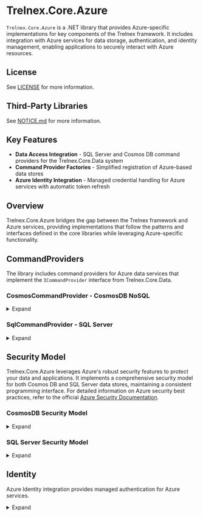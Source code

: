 # Trelnex.Core.Azure

`Trelnex.Core.Azure` is a .NET library that provides Azure-specific implementations for key components of the Trelnex framework. It includes integration with Azure services for data storage, authentication, and identity management, enabling applications to securely interact with Azure resources.

## License

See [LICENSE](LICENSE) for more information.

## Third-Party Libraries

See [NOTICE.md](NOTICE.md) for more information.

## Key Features

- **Data Access Integration** - SQL Server and Cosmos DB command providers for the Trelnex.Core.Data system
- **Command Provider Factories** - Simplified registration of Azure-based data stores
- **Azure Identity Integration** - Managed credential handling for Azure services with automatic token refresh

## Overview

Trelnex.Core.Azure bridges the gap between the Trelnex framework and Azure services, providing implementations that follow the patterns and interfaces defined in the core libraries while leveraging Azure-specific functionality.

## CommandProviders

The library includes command providers for Azure data services that implement the `ICommandProvider` interface from Trelnex.Core.Data.

### CosmosCommandProvider - CosmosDB NoSQL

<details>

<summary>Expand</summary>

&nbsp;

`CosmosCommandProvider` is an `ICommandProvider` that uses Azure Cosmos DB NoSQL API as a backing store, providing scalable, globally distributed data access.

#### CosmosCommandProvider - Dependency Injection

The `AddCosmosCommandProviders` method takes a `Action<ICommandProviderOptions>` `configureCommandProviders` delegate. This delegate configures the necessary `ICommandProvider` instances for the application.

```csharp
    public static void Add(
        IServiceCollection services,
        IConfiguration configuration,
        ILogger bootstrapLogger)
    {
        services
            .AddAuthentication(configuration)
            .AddPermissions(bootstrapLogger);

        services
            .AddSwaggerToServices()
            .AddAzureIdentity(
                configuration,
                bootstrapLogger)
            .AddCosmosCommandProviders(
                configuration,
                bootstrapLogger,
                options => options.AddUsersCommandProviders());
    }
```

```csharp
    public static ICommandProviderOptions AddUsersCommandProviders(
        this ICommandProviderOptions options)
    {
        return options
            .Add<IUser, User>(
                typeName: "user",
                validator: User.Validator,
                commandOperations: CommandOperations.All);
    }
```

#### CosmosCommandProvider - Configuration

`appsettings.json` specifies the configuration of a `CosmosCommandProvider`. Values like connection strings can be sourced from environment variables for security.

```json
  "CosmosCommandProviders": {
    "TenantId": "FROM_ENV",
    "EndpointUri": "FROM_ENV",
    "DatabaseId": "trelnex-core-data-tests",
    "Containers": [
      {
        "TypeName": "test-item",
        "ContainerId": "test-items"
      }
    ]
  }
```

#### CosmosCommandProvider - Container Schema

The document schema in Cosmos DB follows these conventions:
  - Document id = `/id`
  - Document partition key = `/partitionKey`
  - Standard properties from `BaseItem` are mapped to appropriate fields
  - Custom properties are serialized according to JSON property name attributes

</details>

### SqlCommandProvider - SQL Server

<details>

<summary>Expand</summary>

&nbsp;

`SqlCommandProvider` is an `ICommandProvider` that uses Azure SQL Database or SQL Server as a backing store, providing relational database capabilities while maintaining the same command-based interface.

#### SqlCommandProvider - Dependency Injection

The `AddSqlCommandProviders` method takes a `Action<ICommandProviderOptions>` `configureCommandProviders` delegate. This delegate configures the necessary `ICommandProvider` instances for the application.

```csharp
    public static void Add(
        IServiceCollection services,
        IConfiguration configuration,
        ILogger bootstrapLogger)
    {
        services
            .AddAuthentication(configuration)
            .AddPermissions(bootstrapLogger);

        services
            .AddSwaggerToServices()
            .AddAzureIdentity(
                configuration,
                bootstrapLogger)
            .AddSqlCommandProviders(
                configuration,
                bootstrapLogger,
                options => options.AddUsersCommandProviders());
    }
```

```csharp
    public static ICommandProviderOptions AddUsersCommandProviders(
        this ICommandProviderOptions options)
    {
        return options
            .Add<IUser, User>(
                typeName: "user",
                validator: User.Validator,
                commandOperations: CommandOperations.All);
    }
```

#### SqlCommandProvider - Configuration

`appsettings.json` specifies the configuration of a `SqlCommandProvider`. Connection strings can be securely loaded from environment variables.

```json
  "SqlCommandProviders": {
    "DataSource": "FROM_ENV",
    "InitialCatalog": "trelnex-core-data-tests",
    "Tables": [
      {
        "TypeName": "test-item",
        "TableName": "test-items"
      }
    ]
  }
```

#### SqlCommandProvider - Item Schema

The table for the items must follow the following schema.

```sql
CREATE TABLE [test-items] (
	[id] nvarchar(255) NOT NULL UNIQUE,
	[partitionKey] nvarchar(255) NOT NULL,
	[typeName] nvarchar(max) NOT NULL,
	[createdDateTimeOffset] datetimeoffset NOT NULL,
	[updatedDateTimeOffset] datetimeoffset NOT NULL,
	[deletedDateTimeOffset] datetimeoffset NULL,
	[isDeleted] bit NULL,
	[_etag] nvarchar(255) NULL,

	..., // TItem specific columns

	PRIMARY KEY ([id], [partitionKey])
);
```

#### SqlCommandProvider - Event Schema

The table for the events must use the following schema to track changes.

```sql
CREATE TABLE [test-items-events] (
	[id] nvarchar(255) NOT NULL UNIQUE,
	[partitionKey] nvarchar(255) NOT NULL,
	[typeName] nvarchar(max) NOT NULL,
	[createdDateTimeOffset] datetimeoffset NOT NULL,
	[updatedDateTimeOffset] datetimeoffset NOT NULL,
	[deletedDateTimeOffset] datetimeoffset NULL,
	[isDeleted] bit NULL,
	[_etag] nvarchar(255) NULL,
	[saveAction] nvarchar(max) NOT NULL,
	[relatedId] nvarchar(255) NOT NULL,
	[relatedTypeName] nvarchar(max) NOT NULL,
	[changes] json NULL,
    [traceContext] nvarchar(55) NULL,
    [traceId] nvarchar(32) NULL,
    [spanId] nvarchar(16) NULL,
	PRIMARY KEY ([id], [partitionKey]),
	FOREIGN KEY ([relatedId], [partitionKey]) REFERENCES [test-items]([id], [partitionKey])
);
```

#### SqlCommandProvider - Item Trigger

The following trigger must exist to check and update the item ETag for optimistic concurrency control.

```sql
CREATE TRIGGER [tr-test-items-etag]
ON [test-items]
AFTER INSERT, UPDATE
AS
BEGIN
	SET NOCOUNT ON;

    IF EXISTS (
        SELECT 1
        FROM [inserted] AS [i]
        JOIN [deleted] AS [d] ON
            [i].[id] = [d].[id] AND
            [i].[partitionKey] = [d].[partitionKey]
        WHERE [i].[_etag] != [d].[_etag]
    ) THROW 2147418524, 'Precondition Failed.', 1;

	UPDATE [test-items]
	SET [_etag] = CONVERT(nvarchar(max), NEWID())
	FROM [inserted] AS [i]
	WHERE
        [test-items].[id] = [i].[id] AND
        [test-items].[partitionKey] = [i].[partitionKey]
END;
```

#### SqlCommandProvider - Event Trigger

The following trigger must exist to update the event ETag.

```sql
CREATE TRIGGER [tr-test-items-events-etag]
ON [test-items-events]
AFTER INSERT, UPDATE
AS
BEGIN
	SET NOCOUNT ON;

	UPDATE [test-items-events]
	SET [_etag] = CONVERT(nvarchar(max), NEWID())
	FROM [inserted] AS [i]
	WHERE [test-items-events].[id] = [i].[id] AND [test-items-events].[partitionKey] = [i].[partitionKey]
END;
```

</details>

## Security Model

Trelnex.Core.Azure leverages Azure's robust security features to protect your data and applications. It implements a comprehensive security model for both Cosmos DB and SQL Server data stores, maintaining a consistent programming interface. For detailed information on Azure security best practices, refer to the official [Azure Security Documentation](https://learn.microsoft.com/en-us/azure/security/).

### CosmosDB Security Model

<details>

<summary>Expand</summary>

&nbsp;

Cosmos DB security is built around network controls, RBAC permissions, and authentication.

#### Azure Setup for CosmosDB

Refer to the [Azure Cosmos DB Security Checklist](https://learn.microsoft.com/en-us/azure/cosmos-db/security-checklist) for detailed setup instructions. Key steps include:

1.  Creating a Cosmos DB Account
2.  Creating a Database and Containers
3.  Configuring Network Security (Private Endpoints or IP restrictions)
4.  Enabling Managed Identity Access

</details>

### SQL Server Security Model

<details>

<summary>Expand</summary>

&nbsp;

SQL Server security in Azure combines multiple layers of protection.

#### Azure Setup for SQL Server

Refer to the [Security best practices for SQL Database](https://learn.microsoft.com/en-us/azure/sql-database/sql-database-security-best-practices) for detailed setup. Key steps include:

1.  Creating a SQL Server and Database
2.  Configuring Network Security (Private Endpoints or Firewall Rules)
3.  Setting up Identity and Access Management (Managed Identity)
4.  Enabling Advanced Security Features (Threat Protection, Encryption)

</details>

</details>

## Identity

Azure Identity integration provides managed authentication for Azure services.

<details>

<summary>Expand</summary>

&nbsp;

Trelnex.Core.Azure uses Azure's managed identity service for secure authentication. Applications should register the `AzureCredentialProvider` and use dependency injection to obtain `TokenCredential` and access tokens.

#### Key Features of AzureCredentialProvider

- **Credential Chaining** - Tries multiple credential sources in order of preference
- **Token Caching** - Caches access tokens to reduce authentication requests
- **Automatic Token Refresh** - Manages token lifecycle and refreshes before expiration
- **Token Status Reporting** - Provides health status of all managed tokens
- **Multiple Credential Sources** - Supports WorkloadIdentity and AzureCli credential sources

#### Azure Managed Identities

Trelnex.Core.Azure uses Azure's managed identity service.

##### Workload Identity

Workload Identity is recommended for production environments in AKS. See [Use a Kubernetes service account with workload identity](https://learn.microsoft.com/en-us/azure/aks/workload-identity-use-system-assigned).

##### Azure CLI for Development

For local development, `AzureCliCredential` allows developers to use their Azure CLI login context.

#### Credential Chain Fallback

Trelnex.Core.Azure uses a credential chain approach:

```json
{
  "AzureCredentials": {
    "Sources": [ "WorkloadIdentity", "AzureCli" ]
  }
}
```

With this configuration, the application will:

1.  First try WorkloadIdentity (suitable for production in AKS)
2.  Fall back to AzureCli (suitable for development environments)

This pattern ensures that your application can run both in production with secure managed identities and in development environments with minimal configuration changes.

#### AzureCredentialProvider - Configuration

Configure Azure credentials in your `appsettings.json`:

```json
{
  "AzureCredentials": {
    "Sources": [ "WorkloadIdentity", "AzureCli" ]
  }
}
```

#### AzureCredentialProvider - Dependency Injection

Add Azure Identity to your service collection:

```csharp
    services
        .AddAzureIdentity(
            configuration,
            bootstrapLogger);
```

#### IAccessTokenProvider - Dependency Injection

Register clients that require access tokens:

```csharp
    // get the credential provider and access token provider
    services.AddClient<IUsersClient, UsersClient>(
        configuration: configuration);
```

#### IAccessTokenProvider - Usage

Use the token provider in your HTTP clients:

```csharp
internal class UsersClient(
    HttpClient httpClient,
    IAccessTokenProvider<UsersClient> tokenProvider)
    : BaseClient(httpClient), IUsersClient
{
    public async Task<UserResponse> GetUserAsync(string userId)
    {
        // Get the authorization header from the token provider
        var authorizationHeader = tokenProvider.GetAccessToken().GetAuthorizationHeader();

        // Add the authorization header to the request
        using var request = new HttpRequestMessage(HttpMethod.Get, $"users/{userId}");
        request.Headers.Authorization = authorizationHeader;

        // Send the request
        using var response = await httpClient.SendAsync(request);

        // Process the response
        response.EnsureSuccessStatusCode();
        return await response.Content.ReadFromJsonAsync<UserResponse>();
    }
}
```

#### ManagedCredential

The `ManagedCredential` class internally manages access tokens with the following capabilities:

- **Thread-safe Token Cache** - Prevents duplicate token acquisitions for the same context
- **Automatic Token Refresh** - Uses a timer to refresh tokens before they expire
- **Error Handling** - Proper handling of credential unavailability with meaningful exceptions
- **Status Reporting** - Provides health status for all managed tokens

</details>
